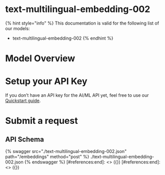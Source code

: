 [#references:start]: <> ({ "template": "openapi" })
[#references:start]: <> ({ "template": "openapi" })
# text-multilingual-embedding-002

{% hint style="info" %}
This documentation is valid for the following list of our models:
* text-multilingual-embedding-002
{% endhint %}

# Model Overview


# Setup your API Key
If you don’t have an API key for the AI/ML API yet, feel free to use our [Quickstart guide](https://docs.aimlapi.com/quickstart/setting-up).

# Submit a request
## API Schema
{% swagger src="./text-multilingual-embedding-002.json" path="/embeddings" method="post" %}
./text-multilingual-embedding-002.json
{% endswagger %}
[#references:end]: <> ({})
[#references:end]: <> ({})